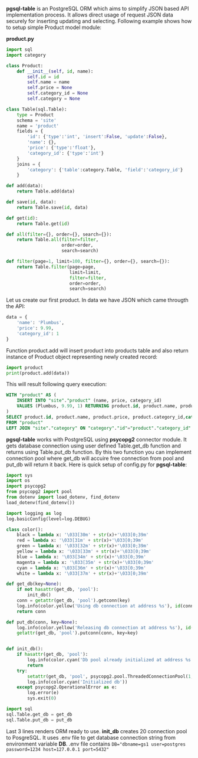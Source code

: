 **pgsql-table** is an PostgreSQL ORM which aims to simplify JSON based API implementation process. It allows direct usage of request JSON data securely for inserting updating and selecting. Following example shows how to setup simple Product model module:

**product.py**
```python
import sql
import category

class Product:
    def __init__(self, id, name):
        self.id = id
        self.name = name
        self.price = None
        self.category_id = None
        self.category = None

class Table(sql.Table):
    type = Product
    schema = 'site'
    name = 'product'
    fields = {
        'id': {'type':'int', 'insert':False, 'update':False},
        'name': {},
        'price': {'type':'float'},
        'category_id': {'type':'int'}
    }
    joins = {
        'category': {'table':category.Table, 'field':'category_id'}
    }

def add(data):
    return Table.add(data)

def save(id, data):
    return Table.save(id, data)

def get(id):
    return Table.get(id)

def all(filter={}, order={}, search={}):
    return Table.all(filter=filter,
                     order=order,
                     search=search)

def filter(page=1, limit=100, filter={}, order={}, search={}):
    return Table.filter(page=page,
                        limit=limit,
                        filter=filter,
                        order=order,
                        search=search)
```

Let us create our first product. In data we have JSON which came througth the API:
```python
data = {
    'name': 'Plumbus',
    'price': 9.99,
    'category_id': 1
}
```

Function product.add will insert product into products table and also return instance of Product object representing newly created record:
```python
import product
print(product.add(data))
```

This will result following query execution:
```sql
WITH "product" AS (
    INSERT INTO "site"."product" (name, price, category_id)
    VALUES (Plumbus, 9.99, 1) RETURNING product.id, product.name, product.price, product.category_id
)
SELECT product.id, product.name, product.price, product.category_id,category.id, category.name
FROM "product"
LEFT JOIN "site"."category" ON "category"."id"="product"."category_id"
```

**pgsql-table** works with PostgreSQL using **psycopg2** connector module. It gets database connection using user defined Table.get_db function and returns using Table.put_db function. By this two function you can implement connection pool where get_db will accuire free connection from pool and put_db will return it back. Here is quick setup of config.py for **pgsql-table**:

```python
import sys
import os
import psycopg2
from psycopg2 import pool
from dotenv import load_dotenv, find_dotenv
load_dotenv(find_dotenv())

import logging as log
log.basicConfig(level=log.DEBUG)

class color():
    black = lambda x: '\033[30m' + str(x)+'\033[0;39m'
    red = lambda x: '\033[31m' + str(x)+'\033[0;39m'
    green = lambda x: '\033[32m' + str(x)+'\033[0;39m'
    yellow = lambda x: '\033[33m' + str(x)+'\033[0;39m'
    blue = lambda x: '\033[34m' + str(x)+'\033[0;39m'
    magenta = lambda x: '\033[35m' + str(x)+'\033[0;39m'
    cyan = lambda x: '\033[36m' + str(x)+'\033[0;39m'
    white = lambda x: '\033[37m' + str(x)+'\033[0;39m'

def get_db(key=None):
    if not hasattr(get_db, 'pool'):
        init_db()
    conn = getattr(get_db, 'pool').getconn(key)
    log.info(color.yellow('Using db connection at address %s'), id(conn))
    return conn

def put_db(conn, key=None):
    log.info(color.yellow('Releasing db connection at address %s'), id(conn))
    getattr(get_db, 'pool').putconn(conn, key=key)


def init_db():
    if hasattr(get_db, 'pool'):
        log.info(color.cyan('Db pool already initialized at address %s'), id(getattr(get_db, 'pool')))
        return
    try:
        setattr(get_db, 'pool', psycopg2.pool.ThreadedConnectionPool(1, 20, os.getenv("DB")))
        log.info(color.cyan('Initialized db'))
    except psycopg2.OperationalError as e:
        log.error(e)
        sys.exit(0)

import sql
sql.Table.get_db = get_db
sql.Table.put_db = put_db
```

Last 3 lines renders ORM ready to use. **init_db** creates 20 connection pool to PosgreSQL. It uses .env file to get database connection string from environment variable **DB**. .env file contains ```DB="dbname=gs1 user=postgres password=1234 host=127.0.0.1 port=5432"```

